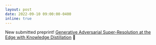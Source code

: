 ```yaml
---
layout: post
date: 2022-09-10 09:00:00-0400
inline: true
---
```


New submitted preprint! [Generative Adversarial Super-Resolution at the Edge with Knowledge Distillation](https://arxiv.org/abs/2209.03355) 🥸